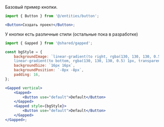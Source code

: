 Базовый пример кнопки.

```jsx harmony
import { Button } from '@/entities/button';

<Button>Создать проект</Button>;
```

У кнопки есть различные стили (остальные пока в разработке)

```jsx harmony
import { Gapped } from '@shared/gapped';

const bgStyle = {
    backgroundImage: `linear-gradient(to right, rgba(130, 130, 130, 0.5) 1px, transparent 1px),
    linear-gradient(to bottom, rgba(130, 130, 130, 0.5) 1px, transparent 1px)`,
    backgroundSize: `16px 16px`,
    backgroundPosition: `-8px -8px`,
    padding: 16,
};

<Gapped vertical>
    <Gapped>
        <Button use="default">Default</Button>
    </Gapped>
    <Gapped style={bgStyle}>
        <Button use="default">Default</Button>
    </Gapped>
</Gapped>;
```
